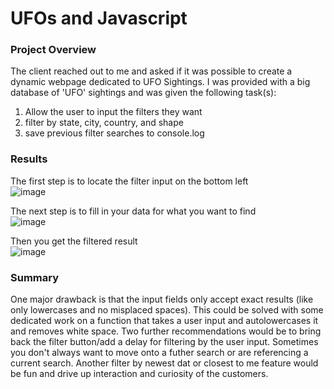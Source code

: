# UFOs and Javascript

### Project Overview
The client reached out to me and asked if it was possible to create a dynamic webpage dedicated to UFO Sightings. I was provided with a big database of 'UFO' sightings and was given the following task(s):
1. Allow the user to input the filters they want
2. filter by state, city, country, and shape
3. save previous filter searches to console.log

### Results
The first step is to locate the filter input on the bottom left                                                                   
![image](https://github.com/PeijaEn/UFOs/blob/main/static/images/mod%2011%20search.png?raw=true)

The next step is to fill in your data for what you want to find                                                                                      
![image](https://github.com/PeijaEn/UFOs/blob/main/static/images/mod%2011%20search%20complete.png?raw=true)

Then you get the filtered result                                                                                             
![image](https://github.com/PeijaEn/UFOs/blob/main/UFOs/static/images/filtered%20search.png?raw=true)

### Summary
One major drawback is that the input fields only accept exact results (like only lowercases and no misplaced spaces). This could be solved with some dedicated work on a function that takes a user input and autolowercases it and removes white space.
Two further recommendations would be to bring back the filter button/add a delay for filtering by the user input. Sometimes you don't always want to move onto a futher search or are referencing a current search. Another filter by newest dat or closest to me feature would be fun and drive up interaction and curiosity of the customers.
